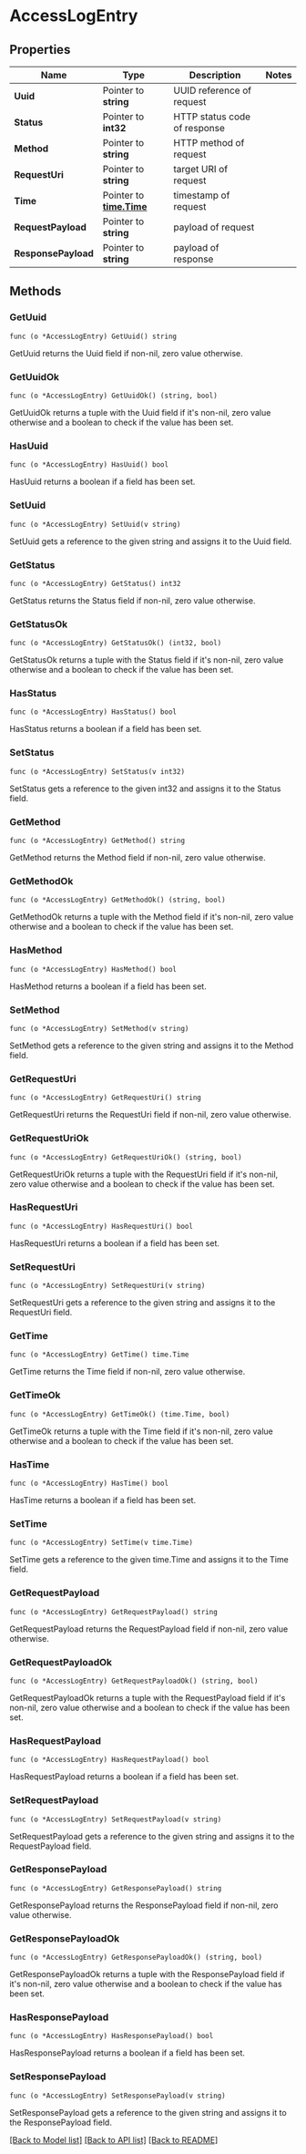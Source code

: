 # AccessLogEntry

## Properties

Name | Type | Description | Notes
------------ | ------------- | ------------- | -------------
**Uuid** | Pointer to **string** | UUID reference of request | 
**Status** | Pointer to **int32** | HTTP status code of response | 
**Method** | Pointer to **string** | HTTP method of request | 
**RequestUri** | Pointer to **string** | target URI of request | 
**Time** | Pointer to [**time.Time**](time.Time.md) | timestamp of request | 
**RequestPayload** | Pointer to **string** | payload of request | 
**ResponsePayload** | Pointer to **string** | payload of response | 

## Methods

### GetUuid

`func (o *AccessLogEntry) GetUuid() string`

GetUuid returns the Uuid field if non-nil, zero value otherwise.

### GetUuidOk

`func (o *AccessLogEntry) GetUuidOk() (string, bool)`

GetUuidOk returns a tuple with the Uuid field if it's non-nil, zero value otherwise
and a boolean to check if the value has been set.

### HasUuid

`func (o *AccessLogEntry) HasUuid() bool`

HasUuid returns a boolean if a field has been set.

### SetUuid

`func (o *AccessLogEntry) SetUuid(v string)`

SetUuid gets a reference to the given string and assigns it to the Uuid field.

### GetStatus

`func (o *AccessLogEntry) GetStatus() int32`

GetStatus returns the Status field if non-nil, zero value otherwise.

### GetStatusOk

`func (o *AccessLogEntry) GetStatusOk() (int32, bool)`

GetStatusOk returns a tuple with the Status field if it's non-nil, zero value otherwise
and a boolean to check if the value has been set.

### HasStatus

`func (o *AccessLogEntry) HasStatus() bool`

HasStatus returns a boolean if a field has been set.

### SetStatus

`func (o *AccessLogEntry) SetStatus(v int32)`

SetStatus gets a reference to the given int32 and assigns it to the Status field.

### GetMethod

`func (o *AccessLogEntry) GetMethod() string`

GetMethod returns the Method field if non-nil, zero value otherwise.

### GetMethodOk

`func (o *AccessLogEntry) GetMethodOk() (string, bool)`

GetMethodOk returns a tuple with the Method field if it's non-nil, zero value otherwise
and a boolean to check if the value has been set.

### HasMethod

`func (o *AccessLogEntry) HasMethod() bool`

HasMethod returns a boolean if a field has been set.

### SetMethod

`func (o *AccessLogEntry) SetMethod(v string)`

SetMethod gets a reference to the given string and assigns it to the Method field.

### GetRequestUri

`func (o *AccessLogEntry) GetRequestUri() string`

GetRequestUri returns the RequestUri field if non-nil, zero value otherwise.

### GetRequestUriOk

`func (o *AccessLogEntry) GetRequestUriOk() (string, bool)`

GetRequestUriOk returns a tuple with the RequestUri field if it's non-nil, zero value otherwise
and a boolean to check if the value has been set.

### HasRequestUri

`func (o *AccessLogEntry) HasRequestUri() bool`

HasRequestUri returns a boolean if a field has been set.

### SetRequestUri

`func (o *AccessLogEntry) SetRequestUri(v string)`

SetRequestUri gets a reference to the given string and assigns it to the RequestUri field.

### GetTime

`func (o *AccessLogEntry) GetTime() time.Time`

GetTime returns the Time field if non-nil, zero value otherwise.

### GetTimeOk

`func (o *AccessLogEntry) GetTimeOk() (time.Time, bool)`

GetTimeOk returns a tuple with the Time field if it's non-nil, zero value otherwise
and a boolean to check if the value has been set.

### HasTime

`func (o *AccessLogEntry) HasTime() bool`

HasTime returns a boolean if a field has been set.

### SetTime

`func (o *AccessLogEntry) SetTime(v time.Time)`

SetTime gets a reference to the given time.Time and assigns it to the Time field.

### GetRequestPayload

`func (o *AccessLogEntry) GetRequestPayload() string`

GetRequestPayload returns the RequestPayload field if non-nil, zero value otherwise.

### GetRequestPayloadOk

`func (o *AccessLogEntry) GetRequestPayloadOk() (string, bool)`

GetRequestPayloadOk returns a tuple with the RequestPayload field if it's non-nil, zero value otherwise
and a boolean to check if the value has been set.

### HasRequestPayload

`func (o *AccessLogEntry) HasRequestPayload() bool`

HasRequestPayload returns a boolean if a field has been set.

### SetRequestPayload

`func (o *AccessLogEntry) SetRequestPayload(v string)`

SetRequestPayload gets a reference to the given string and assigns it to the RequestPayload field.

### GetResponsePayload

`func (o *AccessLogEntry) GetResponsePayload() string`

GetResponsePayload returns the ResponsePayload field if non-nil, zero value otherwise.

### GetResponsePayloadOk

`func (o *AccessLogEntry) GetResponsePayloadOk() (string, bool)`

GetResponsePayloadOk returns a tuple with the ResponsePayload field if it's non-nil, zero value otherwise
and a boolean to check if the value has been set.

### HasResponsePayload

`func (o *AccessLogEntry) HasResponsePayload() bool`

HasResponsePayload returns a boolean if a field has been set.

### SetResponsePayload

`func (o *AccessLogEntry) SetResponsePayload(v string)`

SetResponsePayload gets a reference to the given string and assigns it to the ResponsePayload field.


[[Back to Model list]](../README.md#documentation-for-models) [[Back to API list]](../README.md#documentation-for-api-endpoints) [[Back to README]](../README.md)


